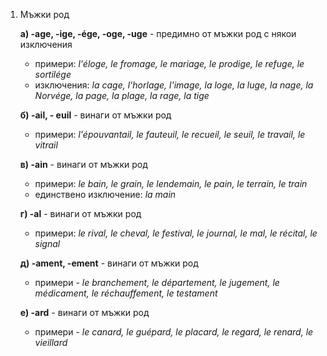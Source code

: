 1. Мъжки род
	
	**а) -age, -ige, -ége, -oge, -uge** - предимно от мъжки род с някои изключения
	- примери: *l'éloge, le fromage, le mariage, le prodige, le refuge, le sortilége*
	- изключения: *la cage, l'horlage, l'image, la loge, la luge, la nage, la Norvége, la page, la plage, la rage, la tige*
	
	**б) -ail, - euil** - винаги от мъжки род
	- примери: *l'épouvantail, le fauteuil, le recueil, le seuil, le travail, le vitrail*
	
	**в) -ain** - винаги от мъжки род
	- примери: *le bain, le grain, le lendemain, le pain, le terrain, le train*
	- единствено изключение: *la main*
	
	**г) -al** - винаги от мъжки род
	- примери: *le rival, le cheval, le festival, le journal, le mal, le récital, le signal*
	
	**д) -ament, -ement** - винаги от мъжки род
	- примери - *le branchement, le département, le jugement, le médicament, le réchauffement, le testament*
	
	**е) -ard** - винаги от мъжки род
	- примери - *le canard, le guépard, le placard, le regard, le renard, le vieillard*

